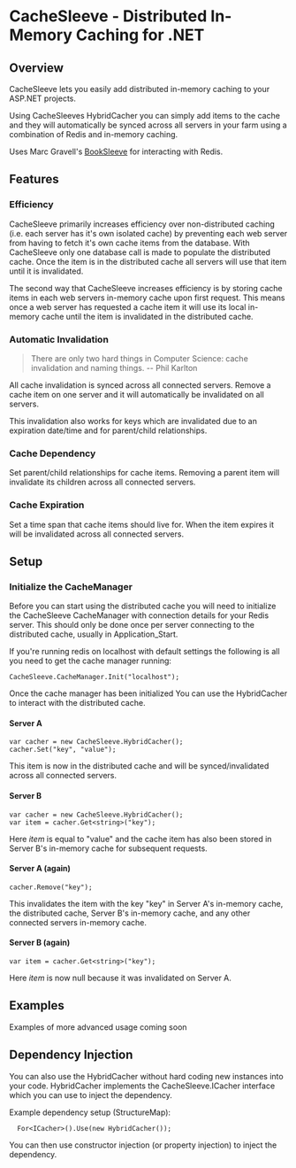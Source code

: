 CacheSleeve - Distributed In-Memory Caching for .NET
===========


Overview
--------
CacheSleeve lets you easily add distributed in-memory caching to your ASP.NET projects.

Using CacheSleeves HybridCacher you can simply add items to the cache and they will automatically be synced across all servers in your farm using a combination of Redis and in-memory caching.

Uses Marc Gravell's [BookSleeve](https://code.google.com/p/booksleeve/) for interacting with Redis.

Features
--------
### Efficiency

CacheSleeve primarily increases efficiency over non-distributed caching (i.e. each server has it's own isolated cache) by preventing each web server from having to fetch it's own cache items from the database.
With CacheSleeve only one database call is made to populate the distributed cache. Once the item is in the distributed cache all servers will use that item until it is invalidated.

The second way that CacheSleeve increases efficiency is by storing cache items in each web servers in-memory cache upon first request. This means once a web server has requested a cache item
it will use its local in-memory cache until the item is invalidated in the distributed cache. 


### Automatic Invalidation

> There are only two hard things in Computer Science: cache invalidation and naming things.
>             -- Phil Karlton

All cache invalidation is synced across all connected servers. Remove a cache item on one server and it will automatically be invalidated on all servers.

This invalidation also works for keys which are invalidated due to an expiration date/time and for parent/child relationships.


### Cache Dependency

Set parent/child relationships for cache items. Removing a parent item will invalidate its children across all connected servers.


### Cache Expiration

Set a time span that cache items should live for. When the item expires it will be invalidated across all connected servers.


Setup
-----
### Initialize the CacheManager

Before you can start using the distributed cache you will need to initialize the CacheSleeve CacheManager with connection details for your Redis server.
This should only be done once per server connecting to the distributed cache, usually in Application_Start.

If you're running redis on localhost with default settings the following is all you need to get the cache manager running:

```
CacheSleeve.CacheManager.Init("localhost");
```

Once the cache manager has been initialized You can use the HybridCacher to interact with the distributed cache.

#### Server A
```
var cacher = new CacheSleeve.HybridCacher();
cacher.Set("key", "value");
```

This item is now in the distributed cache and will be synced/invalidated across all connected servers.

#### Server B
```
var cacher = new CacheSleeve.HybridCacher();
var item = cacher.Get<string>("key");
```

Here _item_ is equal to "value" and the cache item has also been stored in Server B's in-memory cache for subsequent requests.

#### Server A (again)
```
cacher.Remove("key");
```

This invalidates the item with the key "key" in Server A's in-memory cache, the distributed cache, Server B's in-memory cache, and any other connected servers in-memory cache.

#### Server B (again)
```
var item = cacher.Get<string>("key");
```

Here _item_ is now null because it was invalidated on Server A.


Examples
--------
Examples of more advanced usage coming soon


Dependency Injection
--------------------
You can also use the HybridCacher without hard coding new instances into your code. HybridCacher implements the CacheSleeve.ICacher interface which you can use to inject the dependency.

Example dependency setup (StructureMap):
```
  For<ICacher>().Use(new HybridCacher());
```

You can then use constructor injection (or property injection) to inject the dependency.